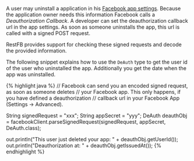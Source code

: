 A user may uninstall a application in his <a href="https://www.facebook.com/settings?tab=applications" 
target="_blank">Facebook app settings</a>. Because the application owner needs this information Facebook 
calls a *Deauthorization Callback*. A developer can set the deauthorization callback url in the app 
settings. As soon as someone uninstalls the app, this url is called with a signed POST request.

RestFB provides support for checking these signed requests and decode the provided information. 

The following snippet explains how to use the `DeAuth` type to get the user id of the user who 
uninstalled the app. Additionally you get the date when the app was uninstalled.

{% highlight java %}
// Facebook can send you an encoded signed request, as soon as someone deletes
// your Facebook app. This only happens, if you have defined a deauthorization
// callback url in your Facebook App (Settings -> Advanced).

String signedRequest = "xxx";
String appSecret = "yyy";
DeAuth deauthObj = facebookClient.parseSignedRequest(signedRequest,
  appSecret, DeAuth.class);

out.println("This user just deleted your app: " + deauthObj.getUserId());
out.println("Deauthorization at: " + deauthObj.getIssuedAt());
{% endhighlight %}
